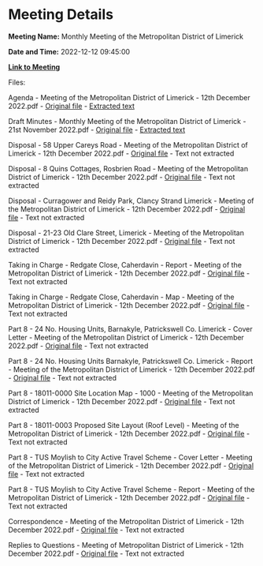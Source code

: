 # Meeting Details

**Meeting Name:** Monthly Meeting of the Metropolitan District of Limerick

**Date and Time:** 2022-12-12 09:45:00

**[Link to Meeting](https://www.limerick.ie/council/whats-on/monthly-meeting-metropolitan-district-limerick-91)**

Files: 

Agenda - Meeting of the Metropolitan District of Limerick - 12th December 2022.pdf - [Original file](https://www.limerick.ie/sites/default/files/media/documents/2022-12/00%20Agenda%20-%20Meeting%20of%20the%20Metropolitan%20District%20of%20Limerick%20-%2012th%20December%202022.pdf) - [Extracted text](./Agenda%20-%20Meeting%20of%20the%20Metropolitan%20District%20of%20Limerick%20-%2012th%20December%202022.md)

Draft Minutes - Monthly Meeting of the Metropolitan District of Limerick - 21st November 2022.pdf - [Original file](https://www.limerick.ie/sites/default/files/media/documents/2022-12/01%20Draft%20Minutes%20Monthly%20Meeting%2021st%20November%202022.pdf) - [Extracted text](./Draft%20Minutes%20-%20Monthly%20Meeting%20of%20the%20Metropolitan%20District%20of%20Limerick%20-%2021st%20November%202022.md)

Disposal - 58 Upper Careys Road - Meeting of the Metropolitan District of Limerick - 12th December 2022.pdf - [Original file](https://www.limerick.ie/sites/default/files/media/documents/2022-12/02%28a%29%20Disposal%20-%2058%20Upper%20Careys%20Road.pdf) - Text not extracted

Disposal - 8 Quins Cottages, Rosbrien Road - Meeting of the Metropolitan District of Limerick - 12th December 2022.pdf - [Original file](https://www.limerick.ie/sites/default/files/media/documents/2022-12/02%28b%29%20Disposal%20-%208%20Quins%20Cottages%20Rosbrien%20Road.pdf) - Text not extracted

Disposal - Curragower and Reidy Park, Clancy Strand Limerick - Meeting of the Metropolitan District of Limerick - 12th December 2022.pdf - [Original file](https://www.limerick.ie/sites/default/files/media/documents/2022-12/02%28c%29%20Disposal%20-%20Curragower%20and%20Reidy%20Park%20Clancy%20Strand%20Limerick.pdf) - Text not extracted

Disposal - 21-23 Old Clare Street, Limerick - Meeting of the Metropolitan District of Limerick - 12th December 2022.pdf - [Original file](https://www.limerick.ie/sites/default/files/media/documents/2022-12/02%28d%29%20Disposal%20-%2021-23%20Old%20Clare%20Street%20Limerick.pdf) - Text not extracted

Taking in Charge - Redgate Close, Caherdavin - Report - Meeting of the Metropolitan District of Limerick - 12th December 2022.pdf - [Original file](https://www.limerick.ie/sites/default/files/media/documents/2022-12/03%28a%29%20Taking%20in%20Charge%20-%20Redgate%20Close%20Caherdavin%20-%20Report.pdf) - Text not extracted

Taking in Charge - Redgate Close, Caherdavin - Map - Meeting of the Metropolitan District of Limerick - 12th December 2022.pdf - [Original file](https://www.limerick.ie/sites/default/files/media/documents/2022-12/03%28b%29%20Taking%20in%20Charge%20-%20Redgate%20Close%20Caherdavin%20-%20Map.pdf) - Text not extracted

Part 8 - 24 No. Housing Units, Barnakyle, Patrickswell Co. Limerick - Cover Letter - Meeting of the Metropolitan District of Limerick - 12th December 2022.pdf - [Original file](https://www.limerick.ie/sites/default/files/media/documents/2022-12/04%28a%29%20Part%208%20-%2024%20No.%20Housing%20Units%2C%20Barnakyle%20Patrickswell%20Co.%20Limerick%20-%20Cover%20Letter.pdf) - Text not extracted

Part 8 - 24 No. Housing Units Barnakyle, Patrickswell Co. Limerick - Report - Meeting of the Metropolitan District of Limerick - 12th December 2022.pdf - [Original file](https://www.limerick.ie/sites/default/files/media/documents/2022-12/04%28b%29%20Part%208%20-%2024%20No.%20Housing%20Units%20Barnakyle%20Patrickswell%20Co.%20Limerick%20-%20Report.pdf) - Text not extracted

Part 8 - 18011-0000 Site Location Map - 1000 - Meeting of the Metropolitan District of Limerick - 12th December 2022.pdf - [Original file](https://www.limerick.ie/sites/default/files/media/documents/2022-12/04%28c%29%20Part%208%20-%2018011-0000%20SITE%20LOCATION%20MAP%20-%201000.pdf) - Text not extracted

Part 8 - 18011-0003 Proposed Site Layout (Roof Level) - Meeting of the Metropolitan District of Limerick - 12th December 2022.pdf - [Original file](https://www.limerick.ie/sites/default/files/media/documents/2022-12/04%28d%29%20Part%208%20-%2018011-0003%20PROPOSED%20SITE%20LAYOUT%20%28ROOF%20LEVEL%29.pdf) - Text not extracted

Part 8 - TUS Moylish to City Active Travel Scheme - Cover Letter - Meeting of the Metropolitan District of Limerick - 12th December 2022.pdf - [Original file](https://www.limerick.ie/sites/default/files/media/documents/2022-12/05%28a%29%20Part%208%20-%20TUS%20Moylish%20to%20City%20Active%20Travel%20Scheme%20-%20Cover%20Letter.pdf) - Text not extracted

Part 8 - TUS Moylish to City Active Travel Scheme - Report - Meeting of the Metropolitan District of Limerick - 12th December 2022.pdf - [Original file](https://www.limerick.ie/sites/default/files/media/documents/2022-12/05%28b%29%20Part%208%20-%20TUS%20Moylish%20to%20City%20Active%20Travel%20Scheme%20-%20Report.pdf) - Text not extracted

Correspondence - Meeting of the Metropolitan District of Limerick - 12th December 2022.pdf - [Original file](https://www.limerick.ie/sites/default/files/media/documents/2022-12/19%20Correspondence%20-%20Meeting%20of%20the%20Metropolitan%20District%20of%20Limerick%20-%2012th%20December%202022.pdf) - Text not extracted

Replies to Questions - Meeting of Metropolitan District of Limerick - 12th December 2022.pdf - [Original file](https://www.limerick.ie/sites/default/files/media/documents/2022-12/Replies%20to%20Questions%20-%20Meeting%20of%20Metropolitan%20DIstrict%20of%20Limerick%20-%2012th%20December%202022.pdf) - Text not extracted

